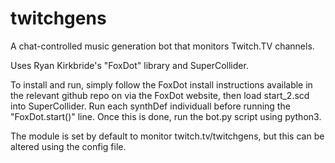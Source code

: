# twitchgens
A chat-controlled music generation bot that monitors Twitch.TV channels.

Uses Ryan Kirkbride's "FoxDot" library and SuperCollider.

To install and run, simply follow the FoxDot install instructions available in the relevant github repo on via the FoxDot website, then load start_2.scd into SuperCollider. Run each synthDef individuall before running the "FoxDot.start()" line. 
Once this is done, run the bot.py script using python3. 

The module is set by default to monitor twitch.tv/twitchgens, but this can be altered using the config file. 
